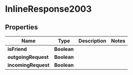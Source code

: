 

# InlineResponse2003


## Properties

Name | Type | Description | Notes
------------ | ------------- | ------------- | -------------
**isFriend** | **Boolean** |  | 
**outgoingRequest** | **Boolean** |  | 
**incomingRequest** | **Boolean** |  | 



